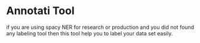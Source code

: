# Annotati Tool

if you are using spacy NER for research or production and you did not found any labeling tool then this tool help you to label your data set easily.